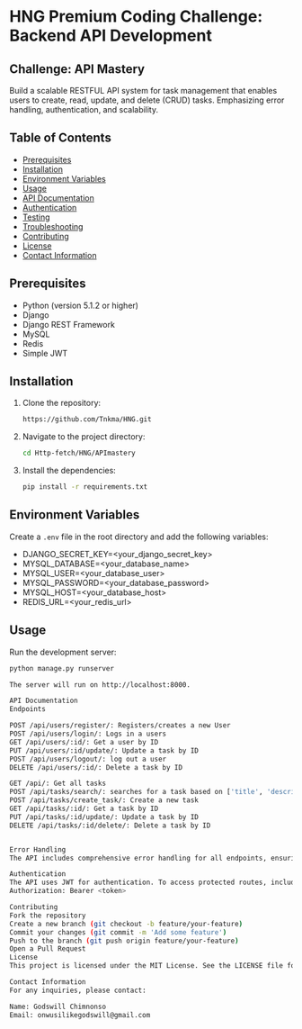 # HNG Premium Coding Challenge: Backend API Development

## Challenge: API Mastery

Build a scalable RESTFUL API system for task management that enables users to create, read, update, and delete (CRUD) tasks. Emphasizing error handling, authentication, and scalability.

## Table of Contents

- [Prerequisites](#prerequisites)
- [Installation](#installation)
- [Environment Variables](#environment-variables)
- [Usage](#usage)
- [API Documentation](#api-documentation)
- [Authentication](#authentication)
- [Testing](#testing)
- [Troubleshooting](#troubleshooting)
- [Contributing](#contributing)
- [License](#license)
- [Contact Information](#contact-information)

## Prerequisites

- Python (version 5.1.2 or higher)
- Django
- Django REST Framework
- MySQL
- Redis
- Simple JWT

## Installation

1. Clone the repository:
    ```sh
    https://github.com/Tnkma/HNG.git
    ```
2. Navigate to the project directory:
    ```sh
    cd Http-fetch/HNG/APImastery
    ```
3. Install the dependencies:
    ```sh
    pip install -r requirements.txt
    ```

## Environment Variables

Create a `.env` file in the root directory and add the following variables:

- DJANGO_SECRET_KEY=<your_django_secret_key>
- MYSQL_DATABASE=<your_database_name>
- MYSQL_USER=<your_database_user>
- MYSQL_PASSWORD=<your_database_password>
- MYSQL_HOST=<your_database_host>
- REDIS_URL=<your_redis_url>


## Usage

Run the development server:
```sh
python manage.py runserver

The server will run on http://localhost:8000.

API Documentation
Endpoints

POST /api/users/register/: Registers/creates a new User
POST /api/users/login/: Logs in a users
GET /api/users/:id/: Get a user by ID
PUT /api/users/:id/update/: Update a task by ID
POST /api/users/logout/: log out a user
DELETE /api/users/:id/: Delete a task by ID

GET /api/: Get all tasks
POST /api/tasks/search/: searches for a task based on ['title', 'description', 'status', 'createdBy', 'AssignedTo', 'dueDate']
POST /api/tasks/create_task/: Create a new task
GET /api/tasks/:id/: Get a task by ID
PUT /api/tasks/:id/update/: Update a task by ID
DELETE /api/tasks/:id/delete/: Delete a task by ID


Error Handling
The API includes comprehensive error handling for all endpoints, ensuring proper status codes and messages are returned.

Authentication
The API uses JWT for authentication. To access protected routes, include the following in the request headers:
Authorization: Bearer <token>

Contributing
Fork the repository
Create a new branch (git checkout -b feature/your-feature)
Commit your changes (git commit -m 'Add some feature')
Push to the branch (git push origin feature/your-feature)
Open a Pull Request
License
This project is licensed under the MIT License. See the LICENSE file for more details.

Contact Information
For any inquiries, please contact:

Name: Godswill Chimnonso
Email: onwusilikegodswill@gmail.com
